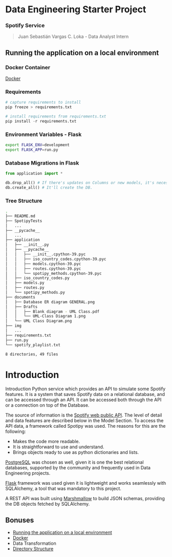 # Data Engineering Starter Project
### Spotify Service
> Juan Sebastián Vargas C.
> Loka - Data Analyst Intern


## Running the application on a local environment

### Docker Container
[Docker](Dockerfile)

### Requirements
```python
# capture requirements to install
pip freeze > requirements.txt

# install requirements from requirements.txt
pip install -r requirements.txt
```

### Environment Variables - Flask
```bash
export FLASK_ENV=development
export FLASK_APP=run.py
```

### Database Migrations in Flask
```python
from application import *

db.drop_all() # If there's updates on Columns or new models, it's necessary to drop the DB
db.create_all() # It'll create the DB.
```

### Tree Structure
```bash
.
├── README.md
├── SpotipyTests
│   ...
├── __pycache__
│   ...
├── application
│   ├── __init__.py
│   ├── __pycache__
│   │   ├── __init__.cpython-39.pyc
│   │   ├── iso_country_codes.cpython-39.pyc
│   │   ├── models.cpython-39.pyc
│   │   ├── routes.cpython-39.pyc
│   │   └── spotipy_methods.cpython-39.pyc
│   ├── iso_country_codes.py
│   ├── models.py
│   ├── routes.py
│   └── spotipy_methods.py
├── documents
│   ├── Database ER diagram GENERAL.png
│   ├── Drafts
│   │   ├── Blank diagram - UML Class.pdf
│   │   └── UML-Class Diagram 1.png
│   └── UML Class Diagram.png
├── img
│   ...
├── requirements.txt
├── run.py
└── spotify_playlist.txt

8 directories, 49 files
```

# Introduction
Introduction
Python service which provides an API to simulate some Spotify features. It is a system that saves Spotify data on a relational database, and can be accessed through an API. It can be accessed both through the API or a connection on top of the Database.

The source of information is the [Spotify web public API](https://developer.spotify.com/documentation/web-api/). The level of detail and data features are described below in the Model Section. To access the API data, a framework called Spotipy was used. The reasons for this are the following:
- Makes the code more readable.
- It is straightforward to use and understand.
- Brings objects ready to use as python dictionaries and lists.

[PostgreSQL](https://www.postgresql.org) was chosen as well, given it is one the best relational databases, supported by the community and frequently used in Data Engineering projects. 

[Flask](https://flask.palletsprojects.com) framework was used given it is lightweight and works seamlessly with SQLAlchemy, a tool that was mandatory to this project. 

A REST API was built using [Marshmallow](https://flask-marshmallow.readthedocs.io/en/latest/
) to build JSON schemas, providing the DB objects fetched by SQLAlchemy.

## Bonuses
- [Running the application on a local environment](##Running-the-application-on-a-local-environment)
- [Docker](###Docker-Container)
- Data Transformation
- [Directory Structure](###Tree-Structure)
